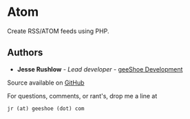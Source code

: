 # Atom
Create RSS/ATOM feeds using PHP.

## Authors

* **Jesse Rushlow** - *Lead developer* - [geeShoe Development](http://geeshoe.com)

Source available on [GitHub](https://github.com/geeshoe/atom)

For questions, comments, or rant's, drop me a line at 
```
jr (at) geeshoe (dot) com
```